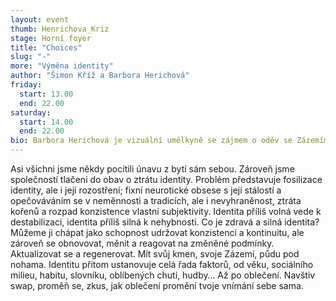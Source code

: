 ```yaml
---
layout: event
thumb: Henrichova_Kriz
stage: Horní foyer
title: "Choices"
slug: "-"
more: "Výměna identity"
author: "Šimon Kříž a Barbora Herichová"
friday:
  start: 13.00
  end: 22.00
saturday:
  start: 14.00
  end: 22.00
bio: Barbora Herichová je vizuální umělkyně se zájmem o oděv se Zázemím v Brně. Šimon Kříž je umělec, kurátor a pedagog se zájmem o komunitní akce spojené s propagací umění na brněnské vizuální scéně.
---
```


Asi všichni jsme někdy pocítili únavu z bytí sám sebou. Zároveň jsme společností tlačeni do obav o ztrátu identity. Problém představuje fosilizace identity, ale i její rozostření; fixní neurotické obsese s její stálostí a opečováváním se v neměnnosti a tradicích, ale i nevyhraněnost, ztráta kořenů a rozpad konzistence vlastní subjektivity. Identita příliš volná vede k destabilizaci, identita příliš silná k nehybnosti. Co je zdravá a silná identita? Můžeme ji chápat jako schopnost udržovat konzistenci a kontinuitu, ale zároveň se obnovovat, měnit a reagovat na změněné podmínky. Aktualizovat se a regenerovat. Mít svůj kmen, svoje Zázemí, půdu pod nohama. Identitu přitom ustanovuje celá řada faktorů, od věku, sociálního milieu, habitu, slovníku, oblíbených chutí, hudby… Až po oblečení. Navštiv swap, proměň se, zkus, jak oblečení promění tvoje vnímání sebe sama.
